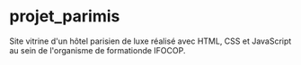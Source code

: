 # projet_parimis
Site vitrine d'un hôtel parisien de luxe réalisé avec HTML, CSS et JavaScript au sein de l'organisme de formationde IFOCOP.
